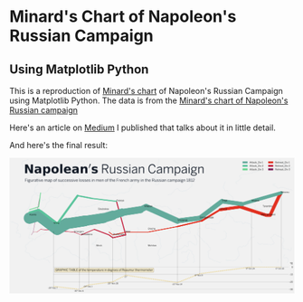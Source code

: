 # Minard's Chart of Napoleon's Russian Campaign
## Using Matplotlib Python

This is a reproduction of [Minard's chart](https://medium.com/r/?url=https%3A%2F%2Fcommons.wikimedia.org%2Fwiki%2FFile%3AMinard.png%23%2Fmedia%2FFile%3AMinard.png) of Napoleon's Russian Campaign using Matplotlib Python. The data is from the [Minard's chart of Napoleon's Russian campaign](https://www.rpubs.com/Minh_Bui/257561)

Here's an article on [Medium]() I published that talks about it in little detail.

And here's the final result:

![Minard's Chart of Napoleon's Russian Campaign](https://github.com/amitamola/minard_chart/blob/master/ultimate_final.png)